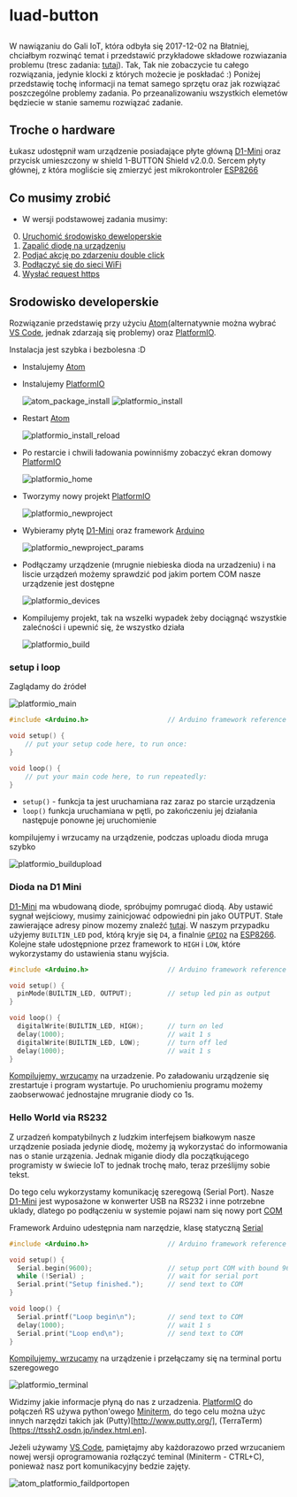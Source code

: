 # luad-button

## 
W nawiązaniu do Gali IoT, która odbyła się 2017-12-02 na Błatniej, chciałbym rozwinąć temat i przedstawić przykładowe składowe rozwiazania problemu (tresc zadania: [tutaj](https://gitlab.jcommerce.pl/IoT/blatnia-2017-zadanie)). Tak, Tak nie zobaczycie tu całego rozwiązania, jedynie klocki z których możecie je poskładać :)
Poniżej przedstawię tochę informacji na temat samego sprzętu oraz jak rozwiązać poszczególne problemy zadania. Po przeanalizowaniu wszystkich elemetów będziecie w stanie samemu rozwiązać zadanie.

## Troche o hardware
Łukasz udostępnił wam urządzenie posiadające płyte główną [D1-Mini](https://wiki.wemos.cc/products:d1:d1_mini) oraz przycisk umieszczony w shield 1-BUTTON Shield v2.0.0. Sercem płyty głównej, z która mogliście się zmierzyć jest mikrokontroler [ESP8266](esp8266.md)

## Co musimy zrobić
* W wersji podstawowej zadania musimy:
0. [Uruchomić środowisko deweloperskie](#Dev)
1. [Zapalić diodę na urządzeniu](#Led)
2. [Podjać akcję po zdarzeniu double click](#Button)
3. [Podłączyć się do sieci WiFi](#WiFi)
4. [Wysłać request https](#Http)

## <a name="Dev"></a>Srodowisko developerskie
Rozwiązanie przedstawię przy użyciu [Atom](https://atom.io/)(alternatywnie można wybrać [VS Code](https://code.visualstudio.com/), jednak zdarzają się problemy) oraz [PlatformIO](http://platformio.org/).

Instalacja jest szybka i bezbolesna :D

- Instalujemy [Atom](https://atom.io/)
- Instalujemy [PlatformIO](http://docs.platformio.org/en/latest/ide/atom.html)

    ![atom_package_install](img/atom_package_install.png)
    ![platformio_install](img/atom_platformio_install.png)

- Restart [Atom](https://atom.io/)

    ![platformio_install_reload](img/atom_platformio_install_reload.png)

- Po restarcie i chwili ładowania powinniśmy zobaczyć ekran domowy [PlatformIO](http://docs.platformio.org/en/latest/ide/vscode.html)

    ![platformio_home](img/atom_platformio_home.png)

- Tworzymy nowy projekt [PlatformIO](http://docs.platformio.org/en/latest/ide/atom.html)

    ![platformio_newproject](img/atom_platformio_newproject.png)

- Wybieramy płytę [D1-Mini](https://wiki.wemos.cc/products:d1:d1_mini) oraz framework [Arduino](https://www.arduino.cc)

    ![platformio_newproject_params](img/atom_platformio_newproject_params.png)

- <a name="Devices"></a>Podłączamy urządzenie (mrugnie niebieska dioda na urzadzeniu) i na liscie urządzeń możemy sprawdzić pod jakim portem COM nasze urządzenie jest dostępne

    ![platformio_devices](img/atom_platformio_devices.png)

- Kompilujemy projekt, tak na wszelki wypadek żeby dociągnąć wszystkie zalećności i upewnić się, że wszystko działa

    ![platformio_build](img/atom_platformio_build.png)

### <a name="code"></a>setup i loop
Zaglądamy do źródeł

![platformio_main](img/atom_platformio_main.png)

``` c++
#include <Arduino.h>                    // Arduino framework reference

void setup() {
    // put your setup code here, to run once:
}

void loop() {
    // put your main code here, to run repeatedly:
}
```
* `setup()` - funkcja ta jest uruchamiana raz zaraz po starcie urządzenia
* `loop()` funkcja uruchamiana w pętli, po zakończeniu jej działania następuje ponowne jej uruchomienie

<a name="BuidUpload"></a>kompilujemy i wrzucamy na urządzenie, podczas uploadu dioda mruga szybko

![platformio_buildupload](img/atom_platformio_buildupload.png)

### <a name="D1MiniLed"></a>Dioda na D1 Mini
[D1-Mini](https://wiki.wemos.cc/products:d1:d1_mini) ma wbudowaną diode, spróbujmy pomrugać diodą.
Aby ustawić sygnał wejściowy, musimy zainicjować odpowiedni pin jako OUTPUT. Stałe zawierające adresy pinow mozemy znaleźć [tutaj](https://wiki.wemos.cc/products:d1:d1_mini#pin). W naszym przypadku użyjemy `BUILTIN_LED` pod, którą kryje się `D4`, a finalnie [`GPIO2`](gpio.md) na [ESP8266](esp8266.md).
Kolejne stałe udostępnione przez framework to `HIGH` i `LOW`, które wykorzystamy do ustawienia stanu wyjścia.

``` c++
#include <Arduino.h>                    // Arduino framework reference

void setup() {
  pinMode(BUILTIN_LED, OUTPUT);         // setup led pin as output
}

void loop() {
  digitalWrite(BUILTIN_LED, HIGH);      // turn on led
  delay(1000);                          // wait 1 s
  digitalWrite(BUILTIN_LED, LOW);       // turn off led
  delay(1000);                          // wait 1 s
}

```

[Kompilujemy, wrzucamy](#BuidUpload) na urzadzenie. Po załadowaniu urządzenie się zrestartuje i program wystartuje. Po uruchomieniu programu możemy zaobserwować jednostajne mrugranie diody co 1s.


### <a name="HelloWorld"></a>Hello World via RS232
Z urzadzeń kompatybilnych z ludzkim interfejsem białkowym nasze urządzenie posiada jedynie diodę, możemy ją wykorzystać do informowania nas o stanie urzązenia. Jednak miganie diody dla początkującego programisty w świecie IoT to jednak trochę mało, teraz prześlijmy sobie tekst.

Do tego celu wykorzystamy komunikację szeregową (Serial Port). Nasze [D1-Mini](https://wiki.wemos.cc/products:d1:d1_mini) jest wyposażone w konwerter USB na RS232 i inne potrzebne uklady, dlatego po podłączeniu w systemie pojawi nam się nowy port [COM](#Devices)

Framework Arduino udestępnia nam narzędzie, klasę statyczną [Serial](https://www.arduino.cc/reference/en/language/functions/communication/serial/)

``` c++
#include <Arduino.h>                    // Arduino framework reference

void setup() {
  Serial.begin(9600);                   // setup port COM with bound 9600 bps
  while (!Serial) ;                     // wait for serial port
  Serial.print("Setup finished.");      // send text to COM
}

void loop() {
  Serial.printf("Loop begin\n");        // send text to COM
  delay(1000);                          // wait 1 s
  Serial.print("Loop end\n");           // send text to COM
}

```
<a name="Terminal"></a>[Kompilujemy, wrzucamy](#BuidUpload) na urządzenie i przełączamy się na terminal portu szeregowego

![platformio_terminal](img/atom_platformio_terminal.png)

Widzimy jakie informacje płyną do nas z urzadzenia. [PlatformIO](http://platformio.org/) do połączeń RS używa python'owego [Miniterm](http://pyserial.readthedocs.io/en/latest/tools.html#module-serial.tools.miniterm), do tego celu można użyc innych narzędzi takich jak (Putty)[http://www.putty.org/], (TerraTerm)[https://ttssh2.osdn.jp/index.html.en].

Jeżeli używamy [VS Code](https://code.visualstudio.com/), pamiętajmy aby każdorazowo przed wrzucaniem nowej wersji oprogramowania rozłączyć teminal (Miniterm - CTRL+C), ponieważ nasz port komunikacyjny bedzie zajęty.

![atom_platformio_faildportopen](img/vscode_platformio_faildportopen.png)
